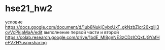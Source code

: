 # hse21_hw2
условие https://docs.google.com/document/d/1ub8NukjCybxUxT_gkNzbZjcr26xgljI3ovVcPkjaMaA/edit 
выполнение первой части и второй https://colab.research.google.com/drive/1bdE_MI8gnNE3zCDzICQxfJGYafHeFVZH?usp=sharing
